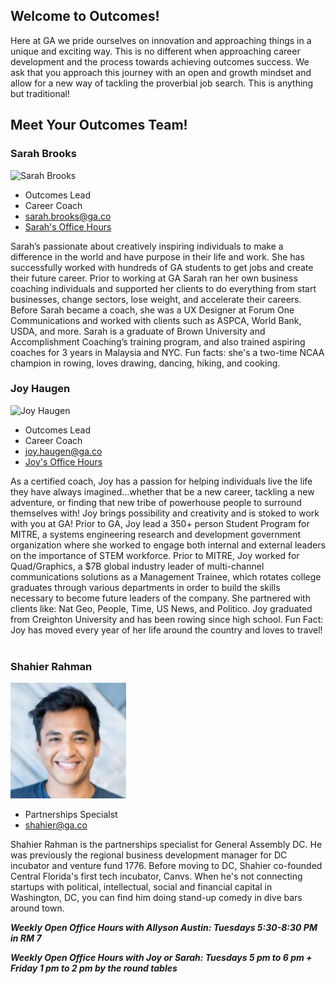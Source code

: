 ## Welcome to Outcomes! 

Here at GA we pride ourselves on innovation and approaching things in a unique and exciting way. This is no different when approaching career development and the process towards achieving outcomes success. We ask that you approach this journey with an open and growth mindset and allow for a new way of tackling the proverbial job search. This is anything but traditional!

## Meet Your Outcomes Team!

### Sarah Brooks
![Sarah Brooks](/assets/sarahbrooks.jpg)
- Outcomes Lead
- Career Coach
- [sarah.brooks@ga.co](mailto:sarah.brooks@ga.co)
- [Sarah's Office Hours](https://calendar.google.com/calendar/selfsched?sstoken=UU51a0hzZWhMYWEzfGRlZmF1bHR8OTdmMmNjZTAxMmY2ZTliNzlkMjY1MmExZWE0ZTZiYTY)

Sarah’s passionate about creatively inspiring individuals to make a difference in the world and have purpose in their life and work. She has successfully worked with hundreds of GA students to get jobs and create their future career. Prior to working at GA Sarah ran her own business coaching individuals and supported her clients to do everything from start businesses, change sectors, lose weight, and accelerate their careers. Before Sarah became a coach, she was a UX Designer at Forum One Communications and worked with clients such as ASPCA, World Bank, USDA, and more. Sarah is a graduate of Brown University and Accomplishment Coaching’s training program, and also trained aspiring coaches for 3 years in Malaysia and NYC. Fun facts: she's a two-time NCAA champion in rowing, loves drawing, dancing, hiking, and cooking. 

### Joy Haugen
![Joy Haugen](/assets/joyhaugen.png)
- Outcomes Lead
- Career Coach
- [joy.haugen@ga.co](mailto:joy.haugen)
- [Joy's Office Hours](https://calendar.google.com/calendar/selfsched?sstoken=UUhjY1U5MFVhS1YzfGRlZmF1bHR8YzI3Yzc5YjBjMzBkYTBhZTY1MDFlY2U1ZjQwZWNmYmI)

As a certified coach, Joy has a passion for helping individuals live the life they have always imagined...whether that be a new career, tackling a new adventure, or finding that new tribe of powerhouse people to surround themselves with! Joy brings possibility and creativity and is stoked to work with you at GA! Prior to GA, Joy lead a 350+ person Student Program for MITRE, a systems engineering research and development government organization where she worked to engage both internal and external leaders on the importance of STEM workforce. Prior to MITRE, Joy worked for Quad/Graphics, a $7B global industry leader of multi-channel communications solutions as a Management Trainee, which rotates college graduates through various departments in order to build the skills necessary to become future leaders of the company. She partnered with clients like: Nat Geo, People, Time, US News, and Politico. Joy graduated from Creighton University and has been rowing since high school. Fun Fact: Joy has moved every year of her life around the country and loves to travel!  

### Shahier Rahman 
![Shahier Rahman](/assets/headshot%20(2).jpg)
- Partnerships Specialst 
- [shahier@ga.co](mailto:shahier@ga.co)

Shahier Rahman is the partnerships specialist for General Assembly DC. He was previously the regional business development manager for DC incubator and venture fund 1776. Before moving to DC, Shahier co-founded Central Florida's first tech incubator, Canvs. When he's not connecting startups with political, intellectual, social and financial capital in Washington, DC, you can find him doing stand-up comedy in dive bars around town.

**_Weekly Open Office Hours with Allyson Austin: Tuesdays 5:30-8:30 PM  in RM 7_**

**_Weekly Open Office Hours with Joy or Sarah: Tuesdays 5 pm to 6 pm + Friday 1 pm to 2 pm by the round tables_**
